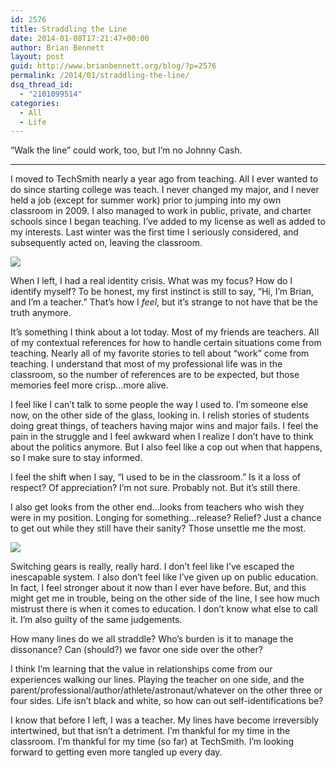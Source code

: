 ```yaml
---
id: 2576
title: Straddling the Line
date: 2014-01-08T17:21:47+00:00
author: Brian Bennett
layout: post
guid: http://www.brianbennett.org/blog/?p=2576
permalink: /2014/01/straddling-the-line/
dsq_thread_id:
  - "2101099514"
categories:
  - All
  - Life
---
```

&#8220;Walk the line&#8221; could work, too, but I&#8217;m no Johnny Cash.

* * *

I moved to TechSmith nearly a year ago from teaching. All I ever wanted to do since starting college was teach. I never changed my major, and I never held a job (except for summer work) prior to jumping into my own classroom in 2009. I also managed to work in public, private, and charter schools since I began teaching. I&#8217;ve added to my license as well as added to my interests. Last winter was the first time I seriously considered, and subsequently acted on, leaving the classroom.

<div class="image-wide">
  <img src="http://farm9.staticflickr.com/8374/8384142798_5cfc91de0c_b.jpg" />
</div>

When I left, I had a real identity crisis. What was my focus? How do I identify myself? To be honest, my first instinct is still to say, &#8220;Hi, I&#8217;m Brian, and I&#8217;m a teacher.&#8221; That&#8217;s how I _feel_, but it&#8217;s strange to not have that be the truth anymore.

It&#8217;s something I think about a lot today. Most of my friends are teachers. All of my contextual references for how to handle certain situations come from teaching. Nearly all of my favorite stories to tell about &#8220;work&#8221; come from teaching. I understand that most of my professional life was in the classroom, so the number of references are to be expected, but those memories feel more crisp&#8230;more alive.

I feel like I can&#8217;t talk to some people the way I used to. I&#8217;m someone else now, on the other side of the glass, looking in. I relish stories of students doing great things, of teachers having major wins and major fails. I feel the pain in the struggle and I feel awkward when I realize I don&#8217;t have to think about the politics anymore. But I also feel like a cop out when that happens, so I make sure to stay informed. 

I feel the shift when I say, &#8220;I used to be in the classroom.&#8221; Is it a loss of respect? Of appreciation? I&#8217;m not sure. Probably not. But it&#8217;s still there.

I also get looks from the other end&#8230;looks from teachers who wish they were in my position. Longing for something&#8230;release? Relief? Just a chance to get out while they still have their sanity? Those unsettle me the most.

![](http://farm3.staticflickr.com/2891/10175104624_c240361ab4_c.jpg)

Switching gears is really, really hard. I don&#8217;t feel like I&#8217;ve escaped the inescapable system. I also don&#8217;t feel like I&#8217;ve given up on public education. In fact, I feel stronger about it now than I ever have before. But, and this might get me in trouble, being on the other side of the line, I see how much mistrust there is when it comes to education. I don&#8217;t know what else to call it. I&#8217;m also guilty of the same judgements. 

How many lines do we all straddle? Who&#8217;s burden is it to manage the dissonance? Can (should?) we favor one side over the other?

I think I&#8217;m learning that the value in relationships come from our experiences walking our lines. Playing the teacher on one side, and the parent/professional/author/athlete/astronaut/whatever on the other three or four sides. Life isn&#8217;t black and white, so how can out self-identifications be?

I know that before I left, I was a teacher. My lines have become irreversibly intertwined, but that isn&#8217;t a detriment. I&#8217;m thankful for my time in the classroom. I&#8217;m thankful for my time (so far) at TechSmith. I&#8217;m looking forward to getting even more tangled up every day.